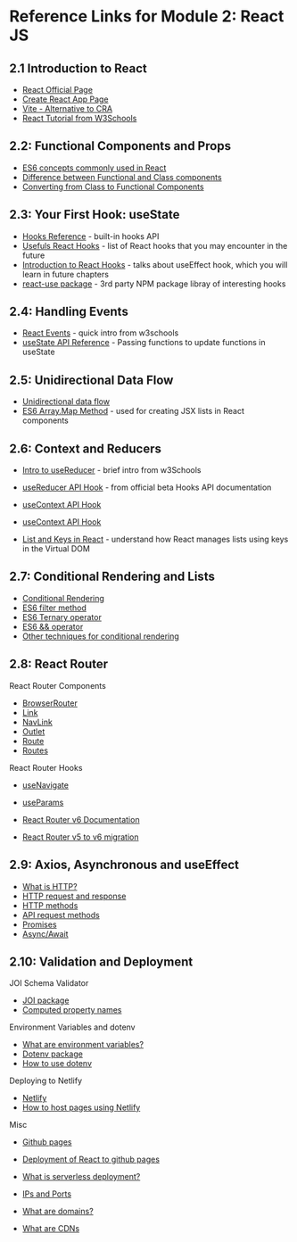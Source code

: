 # Reference Links for Module 2: React JS

## 2.1 Introduction to React

- [React Official Page](https://react.dev/learn)
- [Create React App Page](https://create-react-app.dev/)
- [Vite - Alternative to CRA](https://vitejs.dev/)
- [React Tutorial from W3Schools](https://www.w3schools.com/react/default.asp) 

## 2.2: Functional Components and Props

- [ES6 concepts commonly used in React](https://www.w3schools.com/react/react_es6.asp)
- [Difference between Functional and Class components](https://www.geeksforgeeks.org/differences-between-functional-components-and-class-components-in-react/)
- [Converting from Class to Functional Components](https://www.digitalocean.com/community/tutorials/five-ways-to-convert-react-class-components-to-functional-components-with-react-hooks)

## 2.3: Your First Hook: useState

- [Hooks Reference](https://react.dev/reference/react) - built-in hooks API
- [Usefuls React Hooks](https://www.smashingmagazine.com/2021/11/useful-react-hooks/) - list of React hooks that you may encounter in the future 
- [Introduction to React Hooks](https://www.freecodecamp.org/news/introduction-to-react-hooks/) - talks about useEffect hook, which you will learn in future chapters
- [react-use package](https://github.com/streamich/react-use) - 3rd party NPM package libray of interesting hooks

## 2.4: Handling Events

- [React Events](https://www.w3schools.com/react/react_events.asp) - quick intro from w3schools
- [useState API Reference](https://react.dev/reference/react/useState) - Passing functions to update functions in useState

## 2.5: Unidirectional Data Flow

- [Unidirectional data flow](https://www.geeksforgeeks.org/unidirectional-data-flow/)
- [ES6 Array.Map Method](https://developer.mozilla.org/en-US/docs/Web/JavaScript/Reference/Global_Objects/Map) - used for creating JSX lists in React components

## 2.6: Context and Reducers

- [Intro to useReducer](https://www.w3schools.com/react/react_usereducer.asp) - brief intro from w3Schools
- [useReducer API Hook](https://react.dev/reference/react/useReducer) - from official beta Hooks API documentation
- [useContext API Hook](https://react.dev/reference/react/useContext) 
- [useContext API Hook](https://www.w3schools.com/react/react_usecontext.asp)

- [List and Keys in React](https://react.dev/learn/rendering-lists) - understand how React manages lists using keys in the Virtual DOM

## 2.7: Conditional Rendering and Lists

- [Conditional Rendering](https://react.dev/learn/conditional-rendering)
- [ES6 filter method](https://www.geeksforgeeks.org/es6-array-filter-method/)
- [ES6 Ternary operator](https://developer.mozilla.org/en-US/docs/Web/JavaScript/Reference/Operators/Conditional_Operator)
- [ES6 && operator](https://developer.mozilla.org/en-US/docs/Web/JavaScript/Reference/Operators/Logical_AND)
- [Other techniques for conditional rendering](https://reactjs.org/docs/conditional-rendering.html)

## 2.8: React Router

React Router Components
- [BrowserRouter](https://reactrouter.com/en/main/router-components/browser-router)
- [Link](https://reactrouter.com/en/main/components/link)
- [NavLink](https://reactrouter.com/en/main/components/nav-link)
- [Outlet](https://reactrouter.com/en/main/components/outlet)
- [Route](https://reactrouter.com/en/main/route/route)
- [Routes](https://reactrouter.com/en/main/components/routes)

React Router Hooks
- [useNavigate](https://reactrouter.com/en/main/hooks/use-navigate)
- [useParams](https://reactrouter.com/en/main/hooks/use-params)

- [React Router v6 Documentation](https://reactrouter.com/en/main)
- [React Router v5 to v6 migration](https://reactrouter.com/en/main/upgrading/v5)

## 2.9: Axios, Asynchronous and useEffect

- [What is HTTP?](https://developer.mozilla.org/en-US/docs/Web/HTTP/Overview)
- [HTTP request and response](https://www.webnots.com/what-is-http/)
- [HTTP methods](https://restfulapi.net/http-methods/)
- [API request methods](https://medium.com/adg-vit/xhr-vs-fetch-vs-ajax-vs-axios-for-api-requests-f06e6bd56b32)
- [Promises](https://javascript.info/promise-basics)
- [Async/Await](https://javascript.info/async-await)

## 2.10: Validation and Deployment

JOI Schema Validator
- [JOI package](https://www.npmjs.com/package/joi)
- [Computed property names](https://ui.dev/computed-property-names)

Environment Variables and dotenv
- [What are environment variables?](https://medium.com/chingu/an-introduction-to-environment-variables-and-how-to-use-them-f602f66d15fa)
- [Dotenv package](https://www.npmjs.com/package/dotenv)
- [How to use dotenv](https://www.freecodecamp.org/news/how-to-use-node-environment-variables-with-a-dotenv-file-for-node-js-and-npm/)

Deploying to Netlify
- [Netlify](https://www.netlify.com/)
- [How to host pages using Netlify](https://www.freecodecamp.org/news/publish-your-website-netlify-github/)

Misc
- [Github pages](https://pages.github.com/)
- [Deployment of React to github pages](https://create-react-app.dev/docs/deployment/)

- [What is serverless deployment?](https://www.redhat.com/en/topics/cloud-native-apps/what-is-serverless)
- [IPs and Ports](https://ipwithease.com/difference-between-ip-address-and-port-number/)
- [What are domains?](https://www.wpbeginner.com/beginners-guide/beginners-guide-what-is-a-domain-name-and-how-do-domains-work/)
- [What are CDNs](https://www.techtarget.com/searchnetworking/definition/CDN-content-delivery-network)

